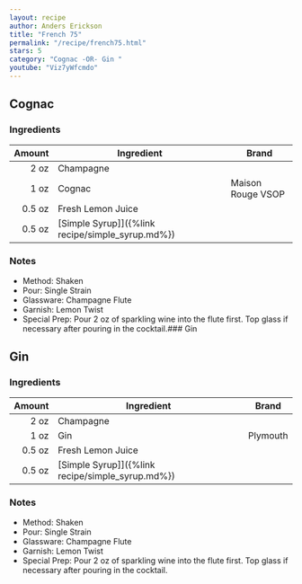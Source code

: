```yaml
---
layout: recipe
author: Anders Erickson
title: "French 75"
permalink: "/recipe/french75.html"
stars: 5
category: "Cognac -OR- Gin "
youtube: "Viz7yWfcmdo"
---
```


<div class="subrecipe" markdown="1">

## Cognac

### Ingredients

| Amount  | Ingredient               | Brand                   |
| -----: | ------------------------------------------------ | ----------------- |
|   2 oz | Champagne                                        |
|   1 oz | Cognac                                           | Maison Rouge VSOP |
| 0.5 oz | Fresh Lemon Juice                                |
| 0.5 oz | [Simple Syrup]]({%link recipe/simple_syrup.md%}) |

### Notes

- Method: Shaken
- Pour: Single Strain
- Glassware: Champagne Flute
- Garnish: Lemon Twist
- Special Prep: Pour 2 oz of sparkling wine into the flute first. Top glass if necessary after pouring in the cocktail.### Gin

</div>
<div class="subrecipe" markdown="1">

## Gin

### Ingredients

| Amount  | Ingredient               | Brand          |
| -----: | ------------------------------------------------ | -------- |
|   2 oz | Champagne                                        |
|   1 oz | Gin                                              | Plymouth |
| 0.5 oz | Fresh Lemon Juice                                |
| 0.5 oz | [Simple Syrup]]({%link recipe/simple_syrup.md%}) |

### Notes

- Method: Shaken
- Pour: Single Strain
- Glassware: Champagne Flute
- Garnish: Lemon Twist
- Special Prep: Pour 2 oz of sparkling wine into the flute first. Top glass if necessary after pouring in the cocktail.

</div>
